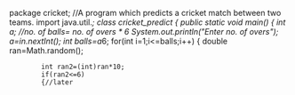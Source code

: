package cricket;
//A program which predicts a cricket match between two teams.
import java.util.*;
class cricket_predict
{
	public static void main()
	{
		int a;
		//no. of balls= no. of overs * 6
		System.out.println("Enter no. of overs");
		a=in.nextInt();
		int balls=a*6;
		for(int i=1;i<=balls;i++)
		{
			double ran=Math.random();
			
			int ran2=(int)ran*10;
			if(ran2<=6)
			{//later
				
